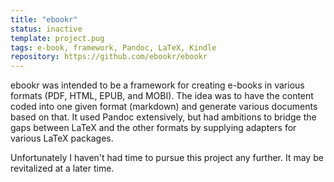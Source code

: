 ```yaml
---
title: "ebookr"
status: inactive
template: project.pug
tags: e-book, framework, Pandoc, LaTeX, Kindle
repository: https://github.com/ebookr/ebookr
---
```


ebookr was intended to be a framework for creating e-books in various formats (PDF, HTML, EPUB, and MOBI). The idea was to have the content coded into one given format (markdown) and generate various documents based on that. It used Pandoc extensively, but had ambitions to bridge the gaps between LaTeX and the other formats by supplying adapters for various LaTeX packages.

Unfortunately I haven't had time to pursue this project any further. It may be revitalized at a later time.
